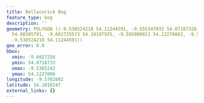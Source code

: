 ```yaml
---
title: Bellacorick Bog
feature_type: bog
description: ''
geometry: POLYGON ((-9.538524218 54.11244591, -9.555347033 54.07187328, -9.581439562
  54.08385791, -9.602725573 54.10197935, -9.595000811 54.12270862, -9.554488726 54.11818127,
  -9.538524218 54.11244591))
geo_error: 0.0
bbox:
  xmin: -9.6027256
  ymin: 54.0718733
  xmax: -9.5385242
  ymax: 54.1227086
longitude: -9.5702602
latitude: 54.1010247
external_links: {}
---
```

